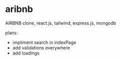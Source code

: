 # aribnb
AIRBNB clone, react.js, tailwind, express.js, mongodb

plans: 

- impliment search in indexPage
- add validations everywhere
- add loadings

